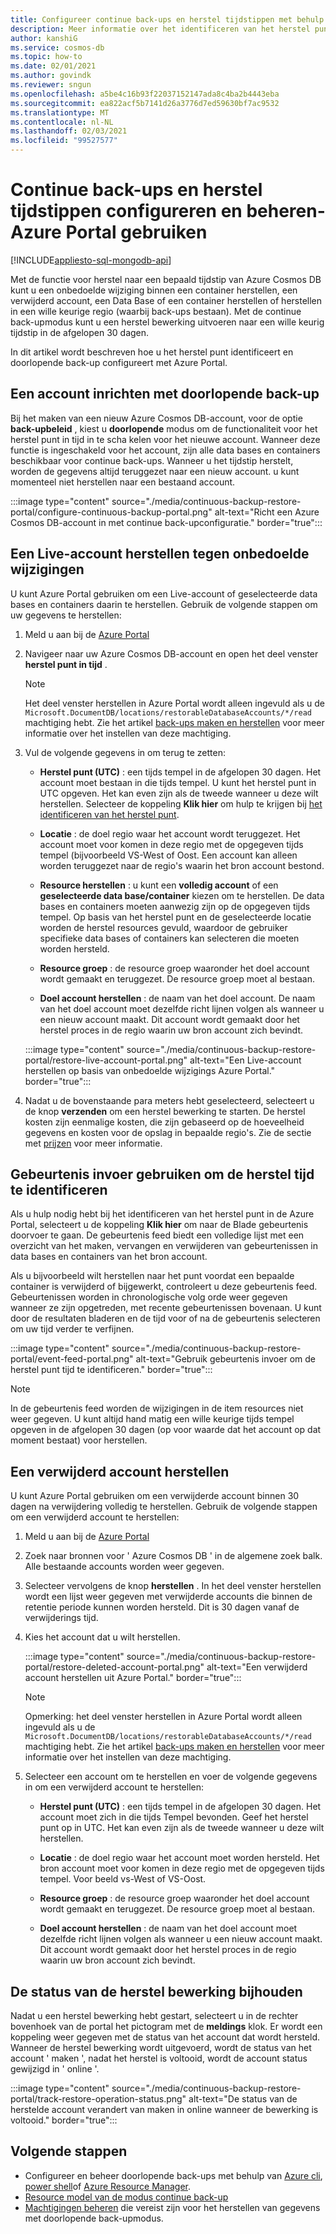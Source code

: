 ```yaml
---
title: Configureer continue back-ups en herstel tijdstippen met behulp van Azure Portal in Azure Cosmos DB.
description: Meer informatie over het identificeren van het herstel punt en het configureren van doorlopende back-ups met Azure Portal. U ziet hoe u een live en verwijderd account kunt herstellen.
author: kanshiG
ms.service: cosmos-db
ms.topic: how-to
ms.date: 02/01/2021
ms.author: govindk
ms.reviewer: sngun
ms.openlocfilehash: a5be4c16b93f22037152147ada8c4ba2b4443eba
ms.sourcegitcommit: ea822acf5b7141d26a3776d7ed59630bf7ac9532
ms.translationtype: MT
ms.contentlocale: nl-NL
ms.lasthandoff: 02/03/2021
ms.locfileid: "99527577"
---
```

# <a name="configure-and-manage-continuous-backup-and-point-in-time-restore---using-azure-portal"></a>Continue back-ups en herstel tijdstippen configureren en beheren-Azure Portal gebruiken
[!INCLUDE[appliesto-sql-mongodb-api](includes/appliesto-sql-mongodb-api.md)]

Met de functie voor herstel naar een bepaald tijdstip van Azure Cosmos DB kunt u een onbedoelde wijziging binnen een container herstellen, een verwijderd account, een Data Base of een container herstellen of herstellen in een wille keurige regio (waarbij back-ups bestaan). Met de continue back-upmodus kunt u een herstel bewerking uitvoeren naar een wille keurig tijdstip in de afgelopen 30 dagen.

In dit artikel wordt beschreven hoe u het herstel punt identificeert en doorlopende back-up configureert met Azure Portal.

## <a name="provision-an-account-with-continuous-backup"></a><a id="provision"></a>Een account inrichten met doorlopende back-up

Bij het maken van een nieuw Azure Cosmos DB-account, voor de optie **back-upbeleid** , kiest u **doorlopende** modus om de functionaliteit voor het herstel punt in tijd in te scha kelen voor het nieuwe account. Wanneer deze functie is ingeschakeld voor het account, zijn alle data bases en containers beschikbaar voor continue back-ups. Wanneer u het tijdstip herstelt, worden de gegevens altijd teruggezet naar een nieuw account. u kunt momenteel niet herstellen naar een bestaand account.

:::image type="content" source="./media/continuous-backup-restore-portal/configure-continuous-backup-portal.png" alt-text="Richt een Azure Cosmos DB-account in met continue back-upconfiguratie." border="true":::

## <a name="restore-a-live-account-from-accidental-modification"></a><a id="restore-live-account"></a>Een Live-account herstellen tegen onbedoelde wijzigingen

U kunt Azure Portal gebruiken om een Live-account of geselecteerde data bases en containers daarin te herstellen. Gebruik de volgende stappen om uw gegevens te herstellen:

1. Meld u aan bij de [Azure Portal](https://portal.azure.com/)
1. Navigeer naar uw Azure Cosmos DB-account en open het deel venster **herstel punt in tijd** .

   > [!NOTE]
   > Het deel venster herstellen in Azure Portal wordt alleen ingevuld als u de `Microsoft.DocumentDB/locations/restorableDatabaseAccounts/*/read` machtiging hebt. Zie het artikel [back-ups maken en herstellen](continuous-backup-restore-permissions.md) voor meer informatie over het instellen van deze machtiging.

1. Vul de volgende gegevens in om terug te zetten:

   * **Herstel punt (UTC)** : een tijds tempel in de afgelopen 30 dagen. Het account moet bestaan in die tijds tempel. U kunt het herstel punt in UTC opgeven. Het kan even zijn als de tweede wanneer u deze wilt herstellen. Selecteer de koppeling **Klik hier** om hulp te krijgen bij [het identificeren van het herstel punt](#event-feed).

   * **Locatie** : de doel regio waar het account wordt teruggezet. Het account moet voor komen in deze regio met de opgegeven tijds tempel (bijvoorbeeld VS-West of Oost. Een account kan alleen worden teruggezet naar de regio's waarin het bron account bestond.

   * **Resource herstellen** : u kunt een **volledig account** of een **geselecteerde data base/container** kiezen om te herstellen. De data bases en containers moeten aanwezig zijn op de opgegeven tijds tempel. Op basis van het herstel punt en de geselecteerde locatie worden de herstel resources gevuld, waardoor de gebruiker specifieke data bases of containers kan selecteren die moeten worden hersteld.

   * **Resource groep** : de resource groep waaronder het doel account wordt gemaakt en teruggezet. De resource groep moet al bestaan.

   * **Doel account herstellen** : de naam van het doel account. De naam van het doel account moet dezelfde richt lijnen volgen als wanneer u een nieuw account maakt. Dit account wordt gemaakt door het herstel proces in de regio waarin uw bron account zich bevindt.
 
   :::image type="content" source="./media/continuous-backup-restore-portal/restore-live-account-portal.png" alt-text="Een Live-account herstellen op basis van onbedoelde wijzigings Azure Portal." border="true":::

1. Nadat u de bovenstaande para meters hebt geselecteerd, selecteert u de knop **verzenden** om een herstel bewerking te starten. De herstel kosten zijn eenmalige kosten, die zijn gebaseerd op de hoeveelheid gegevens en kosten voor de opslag in bepaalde regio's. Zie de sectie met [prijzen](continuous-backup-restore-introduction.md#continuous-backup-pricing) voor meer informatie.

## <a name="use-event-feed-to-identify-the-restore-time"></a><a id="event-feed"></a>Gebeurtenis invoer gebruiken om de herstel tijd te identificeren

Als u hulp nodig hebt bij het identificeren van het herstel punt in de Azure Portal, selecteert u de koppeling **Klik hier** om naar de Blade gebeurtenis doorvoer te gaan. De gebeurtenis feed biedt een volledige lijst met een overzicht van het maken, vervangen en verwijderen van gebeurtenissen in data bases en containers van het bron account. 

Als u bijvoorbeeld wilt herstellen naar het punt voordat een bepaalde container is verwijderd of bijgewerkt, controleert u deze gebeurtenis feed. Gebeurtenissen worden in chronologische volg orde weer gegeven wanneer ze zijn opgetreden, met recente gebeurtenissen bovenaan. U kunt door de resultaten bladeren en de tijd voor of na de gebeurtenis selecteren om uw tijd verder te verfijnen.

:::image type="content" source="./media/continuous-backup-restore-portal/event-feed-portal.png" alt-text="Gebruik gebeurtenis invoer om de herstel punt tijd te identificeren." border="true":::

> [!NOTE]
> In de gebeurtenis feed worden de wijzigingen in de item resources niet weer gegeven. U kunt altijd hand matig een wille keurige tijds tempel opgeven in de afgelopen 30 dagen (op voor waarde dat het account op dat moment bestaat) voor herstellen.

## <a name="restore-a-deleted-account"></a><a id="restore-deleted-account"></a>Een verwijderd account herstellen

U kunt Azure Portal gebruiken om een verwijderde account binnen 30 dagen na verwijdering volledig te herstellen. Gebruik de volgende stappen om een verwijderd account te herstellen:

1. Meld u aan bij de [Azure Portal](https://portal.azure.com/)
1. Zoek naar bronnen voor ' Azure Cosmos DB ' in de algemene zoek balk. Alle bestaande accounts worden weer gegeven.
1. Selecteer vervolgens de knop **herstellen** . In het deel venster herstellen wordt een lijst weer gegeven met verwijderde accounts die binnen de retentie periode kunnen worden hersteld. Dit is 30 dagen vanaf de verwijderings tijd.
1. Kies het account dat u wilt herstellen.

   :::image type="content" source="./media/continuous-backup-restore-portal/restore-deleted-account-portal.png" alt-text="Een verwijderd account herstellen uit Azure Portal." border="true":::

   > [!NOTE]
   > Opmerking: het deel venster herstellen in Azure Portal wordt alleen ingevuld als u de `Microsoft.DocumentDB/locations/restorableDatabaseAccounts/*/read` machtiging hebt. Zie het artikel [back-ups maken en herstellen](continuous-backup-restore-permissions.md) voor meer informatie over het instellen van deze machtiging.

1. Selecteer een account om te herstellen en voer de volgende gegevens in om een verwijderd account te herstellen:

   * **Herstel punt (UTC)** : een tijds tempel in de afgelopen 30 dagen. Het account moet zich in die tijds Tempel bevonden. Geef het herstel punt op in UTC. Het kan even zijn als de tweede wanneer u deze wilt herstellen.

   * **Locatie** : de doel regio waar het account moet worden hersteld. Het bron account moet voor komen in deze regio met de opgegeven tijds tempel. Voor beeld vs-West of VS-Oost.  

   * **Resource groep** : de resource groep waaronder het doel account wordt gemaakt en teruggezet. De resource groep moet al bestaan.

   * **Doel account herstellen** : de naam van het doel account moet dezelfde richt lijnen volgen als wanneer u een nieuw account maakt. Dit account wordt gemaakt door het herstel proces in de regio waarin uw bron account zich bevindt.

## <a name="track-the-status-of-restore-operation"></a><a id="track-restore-status"></a>De status van de herstel bewerking bijhouden

Nadat u een herstel bewerking hebt gestart, selecteert u in de rechter bovenhoek van de portal het pictogram met de **meldings** klok. Er wordt een koppeling weer gegeven met de status van het account dat wordt hersteld. Wanneer de herstel bewerking wordt uitgevoerd, wordt de status van het account ' maken ', nadat het herstel is voltooid, wordt de account status gewijzigd in ' online '.

:::image type="content" source="./media/continuous-backup-restore-portal/track-restore-operation-status.png" alt-text="De status van de herstelde account verandert van maken in online wanneer de bewerking is voltooid." border="true":::

## <a name="next-steps"></a>Volgende stappen

* Configureer en beheer doorlopende back-ups met behulp van [Azure cli](continuous-backup-restore-command-line.md), [power shell](continuous-backup-restore-powershell.md)of [Azure Resource Manager](continuous-backup-restore-template.md).
* [Resource model van de modus continue back-up](continuous-backup-restore-resource-model.md)
* [Machtigingen beheren](continuous-backup-restore-permissions.md) die vereist zijn voor het herstellen van gegevens met doorlopende back-upmodus.
